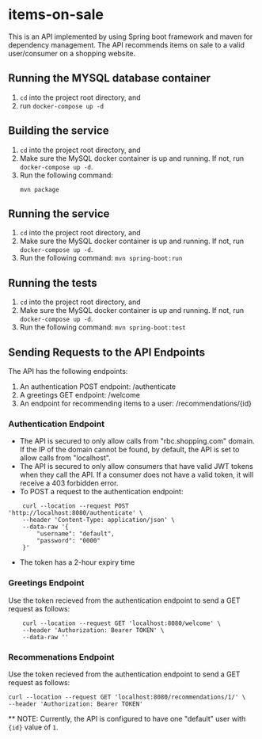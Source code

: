 # items-on-sale
This is an API implemented by using Spring boot framework and maven for dependency management. 
The API recommends items on sale to a valid user/consumer on a shopping website.


## Running the MYSQL database container
1. `cd` into the project root directory, and
2. run `docker-compose up -d`

## Building the service
1. `cd` into the project root directory, and
2. Make sure the MySQL docker container is up and running. If not, run `docker-compose up -d`.
3. Run the following command:
    ```
    mvn package
    ```

## Running the service
1. `cd` into the project root directory, and
2. Make sure the MySQL docker container is up and running.  If not, run `docker-compose up -d`.
3. Run the following command:
    ```mvn spring-boot:run```

## Running the tests
1. `cd` into the project root directory, and
2. Make sure the MySQL docker container is up and running. If not, run `docker-compose up -d`.
3. Run the following command:
    ```mvn spring-boot:test```

## Sending Requests to the API Endpoints
The API has the following endpoints:
1. An authentication POST endpoint: /authenticate
2. A greetings GET endpoint: /welcome
3. An endpoint for recommending items to a user: /recommendations/{id}

### Authentication Endpoint
- The API is secured to only allow calls from "rbc.shopping.com" domain. If the IP of the domain cannot be found, by default, 
the API is set to allow calls from "localhost".
- The API is secured to only allow consumers that have valid JWT tokens when they call the API. 
If a consumer does not have a valid token, it will receive a 403 forbidden error.
- To POST a request to the authentication endpoint:
```
    curl --location --request POST 'http://localhost:8080/authenticate' \
    --header 'Content-Type: application/json' \
    --data-raw '{
        "username": "default",
        "password": "0000"
    }'
```
- The token has a 2-hour expiry time

### Greetings Endpoint
Use the token recieved from the authentication endpoint to send a GET request as follows:
```
    curl --location --request GET 'localhost:8080/welcome' \
    --header 'Authorization: Bearer TOKEN' \
    --data-raw ''
```

### Recommenations Endpoint
Use the token recieved from the authentication endpoint to send a GET request as follows:
```
curl --location --request GET 'localhost:8080/recommendations/1/' \
--header 'Authorization: Bearer TOKEN'
```

** NOTE: Currently, the API is configured to have one "default" user with `{id}` value of `1`.